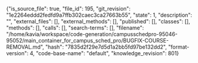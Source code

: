 {"is_source_file": true, "file_id": 195, "git_revision": "1e2264eddd2fedfd9a7ffb302caec3ca27663b55", "state": 1, "description": "", "external_files": [], "external_methods": [], "published": [], "classes": [], "methods": [], "calls": [], "search-terms": [], "filename": "/home/kavia/workspace/code-generation/campusschedpro-95046-95052/main_container_for_campus_sched_pro/BUGFIX-COURSE-REMOVAL.md", "hash": "7835d2f29e7d5d1a2bb5fd97be132dd2", "format-version": 4, "code-base-name": "default", "knowledge_revision": 801}